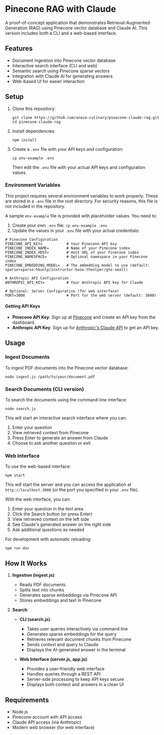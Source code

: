 # Pinecone RAG with Claude

A proof-of-concept application that demonstrates Retrieval-Augmented Generation (RAG) using Pinecone vector database and Claude AI. This version includes both a CLI and a web-based interface.

## Features

- Document ingestion into Pinecone vector database
- Interactive search interface (CLI and web)
- Semantic search using Pinecone sparse vectors
- Integration with Claude AI for generating answers
- Web-based UI for easier interaction

## Setup

1. Clone this repository:
   ```
   git clone https://github.com/anova-culinary/pinecone-claude-rag.git
   cd pinecone-claude-rag
   ```

2. Install dependencies:
   ```
   npm install
   ```

3. Create a `.env` file with your API keys and configuration:
   ```
   cp env-example .env
   ```
   Then edit the `.env` file with your actual API keys and configuration values.

### Environment Variables

This project requires several environment variables to work properly. These are stored in a `.env` file in the root directory. For security reasons, this file is not included in the repository.

A sample `env-example` file is provided with placeholder values. You need to:

1. Create your own `.env` file: `cp env-example .env`
2. Update the values in your `.env` file with your actual credentials:

```
# Pinecone Configuration
PINECONE_API_KEY=           # Your Pinecone API key
PINECONE_INDEX_NAME=        # Name of your Pinecone index
PINECONE_INDEX_HOST=        # Host URL of your Pinecone index
PINECONE_NAMESPACE=         # Optional namespace in your Pinecone index
PINECONE_EMBEDDING_MODEL=   # The embedding model to use (default: sparse+sparse:hkunlp/instructor-base:thenlper/gte-small)

# Anthropic API Configuration
ANTHROPIC_API_KEY=          # Your Anthropic API key for Claude

# Optional: Server Configuration (for web interface)
PORT=3000                   # Port for the web server (default: 3000)
```

#### Getting API Keys

- **Pinecone API Key**: Sign up at [Pinecone](https://www.pinecone.io/) and create an API key from the dashboard.
- **Anthropic API Key**: Sign up for [Anthropic's Claude API](https://www.anthropic.com/api) to get an API key.

## Usage

### Ingest Documents

To ingest PDF documents into the Pinecone vector database:

```
node ingest.js /path/to/your/document.pdf
```

### Search Documents (CLI version)

To search the documents using the command-line interface:

```
node search.js
```

This will start an interactive search interface where you can:
1. Enter your question
2. View retrieved context from Pinecone
3. Press Enter to generate an answer from Claude
4. Choose to ask another question or exit

### Web Interface

To use the web-based interface:

```
npm start
```

This will start the server and you can access the application at `http://localhost:3000` (or the port you specified in your `.env` file).

With the web interface, you can:
1. Enter your question in the text area
2. Click the Search button (or press Enter)
3. View retrieved context on the left side
4. See Claude's generated answer on the right side
5. Ask additional questions as needed

For development with automatic reloading:

```
npm run dev
```

## How It Works

1. **Ingestion (ingest.js)**:
   - Reads PDF documents
   - Splits text into chunks
   - Generates sparse embeddings via Pinecone API
   - Stores embeddings and text in Pinecone

2. **Search**:
   - **CLI (search.js)**:
     - Takes user queries interactively via command line
     - Generates sparse embeddings for the query
     - Retrieves relevant document chunks from Pinecone
     - Sends context and query to Claude
     - Displays the AI-generated answer in the terminal
   
   - **Web Interface (server.js, app.js)**:
     - Provides a user-friendly web interface
     - Handles queries through a REST API
     - Server-side processing to keep API keys secure
     - Displays both context and answers in a clean UI

## Requirements

- Node.js
- Pinecone account with API access
- Claude API access (via Anthropic)
- Modern web browser (for web interface)